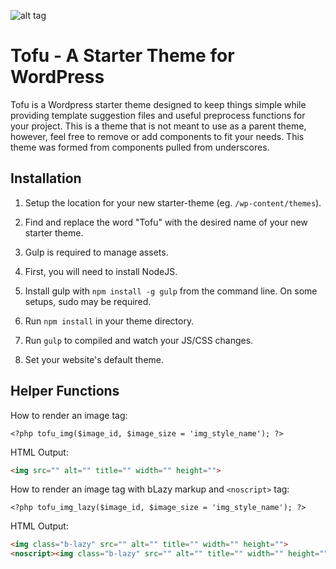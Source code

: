 ![alt tag](https://github.com/proeung/tofu/blob/master/screenshot.png?raw=true)

# Tofu - A Starter Theme for WordPress #

Tofu is a Wordpress starter theme designed to keep things simple while providing template suggestion files and useful preprocess functions for your project. This is a theme that is not meant to use as a parent theme, however, feel free to remove or add components to fit your needs. This theme was formed from components pulled from underscores.


## Installation ##

1. Setup the location for your new starter-theme (eg. `/wp-content/themes`).

2. Find and replace the word "Tofu" with the desired name of your new starter theme.

3. Gulp is required to manage assets.

4. First, you will need to install NodeJS.

5. Install gulp with `npm install -g gulp` from the command line. On some setups, sudo may be required.

6. Run `npm install` in your theme directory.

7. Run `gulp` to compiled and watch your JS/CSS changes.

8. Set your website's default theme.

## Helper Functions ##

How to render an image tag:

`<?php tofu_img($image_id, $image_size = 'img_style_name'); ?>`

HTML Output:
``` html
<img src="" alt="" title="" width="" height="">
```

How to render an image tag with bLazy markup and `<noscript>` tag:

`<?php tofu_img_lazy($image_id, $image_size = 'img_style_name'); ?>`

HTML Output:
``` html
<img class="b-lazy" src="" alt="" title="" width="" height=""> 
<noscript><img class="b-lazy" src="" alt="" title="" width="" height=""></noscript>
```

